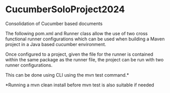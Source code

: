 # CucumberSoloProject2024
Consolidation of Cucumber based documents

The following pom.xml and Runner class allow the use of two cross functional runner configurations which can be used when building a Maven project in a Java based cucumber environment. 

Once configured to a project, given the file for the runner is contained within the same package as the runner file, the project can be run with two runner configurations.

This can be done using CLI using the mvn test command.*

*Running a mvn clean install before mvn test is also suitable if needed
